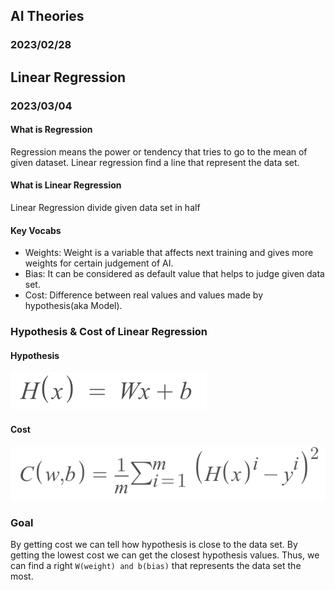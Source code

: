 ## AI Theories

### 2023/02/28
## Linear Regression

### 2023/03/04

#### What is Regression
Regression means the power or tendency that tries to go to the mean of given dataset. Linear regression find a line that represent the data set.

#### What is Linear Regression
Linear Regression divide given data set in half

#### Key Vocabs
- Weights: Weight is a variable that affects next training and gives more weights for certain judgement of AI. 
- Bias: It can be considered as default value that helps to judge given data set.
- Cost: Difference between real values and values made by hypothesis(aka Model).

### Hypothesis & Cost of Linear Regression
#### Hypothesis
![](pictures/LinearRegressionHypothesis.png)
#### Cost
![](pictures/LinearRegressionCost.png)


### Goal
By getting cost we can tell how hypothesis is close to the data set. 
By getting the lowest cost we can get the closest hypothesis values.
Thus, we can find a right `W(weight) and b(bias)` that represents the data set the most.



